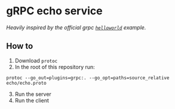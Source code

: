 # gRPC echo service

_Heavily inspired by the official grpc [`helloworld`](https://grpc.io/docs/languages/go/quickstart/) example._

## How to
1. Download `protoc`
2. In the root of this repository run:
```
protoc --go_out=plugins=grpc:. --go_opt=paths=source_relative echo/echo.proto
```
3. Run the server
4. Run the client